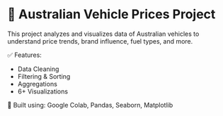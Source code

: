 # 🚗 Australian Vehicle Prices Project

This project analyzes and visualizes data of Australian vehicles to understand price trends, brand influence, fuel types, and more.

✅ Features:
- Data Cleaning
- Filtering & Sorting
- Aggregations
- 6+ Visualizations

📘 Built using: Google Colab, Pandas, Seaborn, Matplotlib
